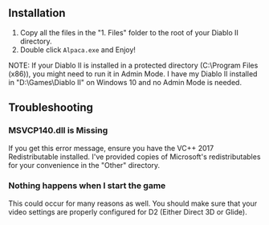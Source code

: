 ## Installation

1. Copy all the files in the "1. Files" folder to the root of your Diablo II directory.
2. Double click `Alpaca.exe` and Enjoy!

NOTE: If your Diablo II is installed in a protected directory
(C:\Program Files (x86)\), you might need to run it in Admin Mode.
I have my Diablo II installed in "D:\Games\Diablo II\" on Windows 10
and no Admin Mode is needed.

## Troubleshooting

### MSVCP140.dll is Missing

If you get this error message, ensure you have the VC++ 2017 Redistributable
installed. I've provided copies of Microsoft's redistributables for your
convenience in the "Other" directory.

### Nothing happens when I start the game

This could occur for many reasons as well. You should make sure that
your video settings are properly configured for D2 (Either Direct 3D or Glide).
